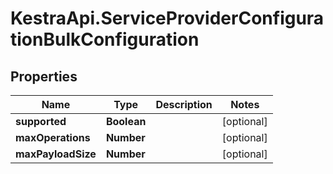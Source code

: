 # KestraApi.ServiceProviderConfigurationBulkConfiguration

## Properties

Name | Type | Description | Notes
------------ | ------------- | ------------- | -------------
**supported** | **Boolean** |  | [optional] 
**maxOperations** | **Number** |  | [optional] 
**maxPayloadSize** | **Number** |  | [optional] 



